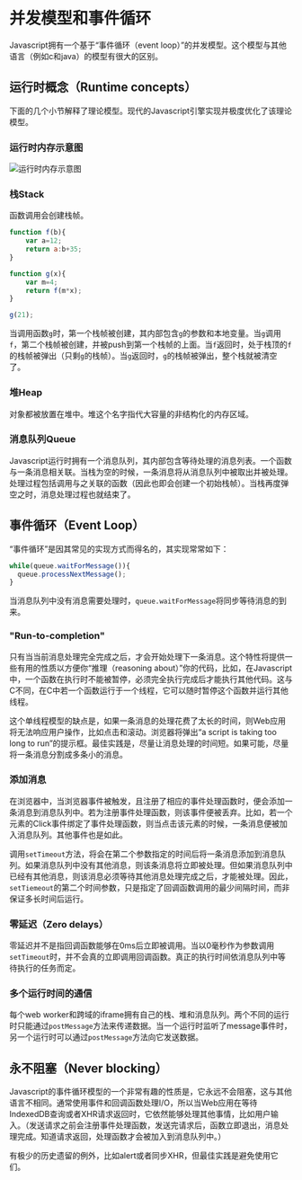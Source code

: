 # 并发模型和事件循环

Javascript拥有一个基于“事件循环（event loop）”的并发模型。这个模型与其他语言（例如c和java）的模型有很大的区别。

## 运行时概念（Runtime concepts）

下面的几个小节解释了理论模型。现代的Javascript引擎实现并极度优化了该理论模型。

### 运行时内存示意图

![运行时内存示意图](https://developer.mozilla.org/files/4617/default.svg)

### 栈Stack

函数调用会创建栈帧。

```javascript
function f(b){
    var a=12;
    return a:b+35;
}

function g(x){
    var m=4;
    return f(m*x);
}

g(21);
```

当调用函数`g`时，第一个栈帧被创建，其内部包含`g`的参数和本地变量。当`g`调用`f`，第二个栈帧被创建，并被push到第一个栈帧的上面。当`f`返回时，处于栈顶的`f`的栈帧被弹出（只剩`g`的栈帧）。当`g`返回时，`g`的栈帧被弹出，整个栈就被清空了。

### 堆Heap

对象都被放置在堆中。堆这个名字指代大容量的非结构化的内存区域。

### 消息队列Queue

Javascript运行时拥有一个消息队列，其内部包含等待处理的消息列表。一个函数与一条消息相关联。当栈为空的时候，一条消息将从消息队列中被取出并被处理。处理过程包括调用与之关联的函数（因此也即会创建一个初始栈帧）。当栈再度弹空之时，消息处理过程也就结束了。

## 事件循环（Event Loop）

“事件循环”是因其常见的实现方式而得名的，其实现常常如下：

```javascript
while(queue.waitForMessage()){
  queue.processNextMessage();
}
```

当消息队列中没有消息需要处理时，`queue.waitForMessage`将同步等待消息的到来。

### "Run-to-completion"

只有当当前消息处理完全完成之后，才会开始处理下一条消息。这个特性将提供一些有用的性质以方便你“推理（reasoning about）”你的代码，比如，在Javascript中，一个函数在执行时不能被暂停，必须完全执行完成后才能执行其他代码。这与C不同，在C中若一个函数运行于一个线程，它可以随时暂停这个函数并运行其他线程。

这个单线程模型的缺点是，如果一条消息的处理花费了太长的时间，则Web应用将无法响应用户操作，比如点击和滚动。浏览器将弹出“a script is taking too long to run”的提示框。最佳实践是，尽量让消息处理的时间短。如果可能，尽量将一条消息分割成多条小的消息。

### 添加消息

在浏览器中，当浏览器事件被触发，且注册了相应的事件处理函数时，便会添加一条消息到消息队列中。若为注册事件处理函数，则该事件便被丢弃。比如，若一个元素的Click事件绑定了事件处理函数，则当点击该元素的时候，一条消息便被加入消息队列。其他事件也是如此。

调用`setTimeout`方法，将会在第二个参数指定的时间后将一条消息添加到消息队列。如果消息队列中没有其他消息，则该条消息将立即被处理。但如果消息队列中已经有其他消息，则该消息必须等待其他消息处理完成之后，才能被处理。因此，`setTiemeout`的第二个时间参数，只是指定了回调函数调用的最少间隔时间，而非保证多长时间后运行。

### 零延迟（Zero delays）

零延迟并不是指回调函数能够在0ms后立即被调用。当以0毫秒作为参数调用`setTimeout`时，并不会真的立即调用回调函数。真正的执行时间依消息队列中等待执行的任务而定。

### 多个运行时间的通信

每个web worker和跨域的iframe拥有自己的栈、堆和消息队列。两个不同的运行时只能通过`postMessage`方法来传递数据。当一个运行时监听了message事件时，另一个运行时可以通过`postMessage`方法向它发送数据。

## 永不阻塞（Never blocking）

Javascript的事件循环模型的一个非常有趣的性质是，它永远不会阻塞，这与其他语言不相同。通常使用事件和回调函数处理I/O，所以当Web应用在等待IndexedDB查询或者XHR请求返回时，它依然能够处理其他事情，比如用户输入。（发送请求之前会注册事件处理函数，发送完请求后，函数立即退出，消息处理完成。知道请求返回，处理函数才会被加入到消息队列中。）

有极少的历史遗留的例外，比如alert或者同步XHR，但最佳实践是避免使用它们。